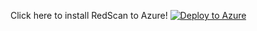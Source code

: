Click here to install RedScan to Azure!
[![Deploy to Azure](https://aka.ms/deploytoazurebutton)](https://portal.azure.com/#create/Microsoft.Template/uri/https%3A%2F%2Fraw.githubusercontent.com%2Fsecprentice%2FAzureTest%2Fmain%2FdelegatedResourceManagement.parameters%2520(2).json)
